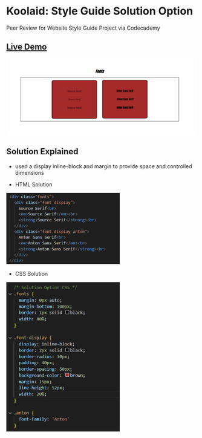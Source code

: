 # Koolaid: Style Guide Solution Option
Peer Review for Website Style Guide Project via Codecademy

## <a href="https://daryldelrosario.github.io/koolaid-style-guide/">Live Demo</a>

<kbd><img src="./img/solution-screenshot.png" alt="screenshot of solution option"></kbd>

## Solution Explained
* used a display inline-block and margin to provide space and controlled dimensions   

* HTML Solution   

<kbd><img src="./img/html-solution.png" alt="screenshot of html solution" style="width: 300px"></kbd>   

* CSS Solution   

<kbd><img src="./img/css-solution.png" alt="screenshot of css solution" style="width: 300px"></kbd>